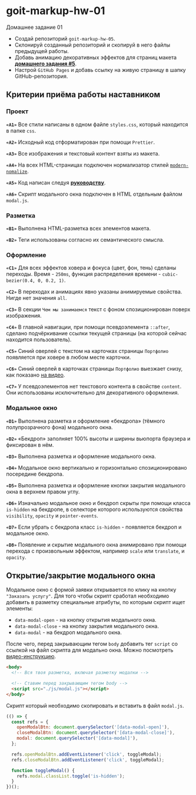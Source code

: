 # goit-markup-hw-01

Домашнее задание 01

- Создай репозиторий `goit-markup-hw-05`.
- Склонируй созданный репозиторий и скопируй в него файлы предыдущей работы.
- Добавь анимацию декоративных эффектов для страниц макета
  [**домашнего задания #5**](<https://www.figma.com/file/oTYBECAN79dXy19hzWObO4/Web-Studio-(Version-2.1)?node-id=1%3A836>).
- Настрой `GitHub Pages` и добавь ссылку на живую страницу в шапку GitHub-репозитория.

## Критерии приёма работы наставником

### Проект

**`«A1»`** Все стили написаны в одном файле `styles.css`, который находится в папке `css`.

**`«A2»`** Исходный код отформатирован при помощи `Prettier`.

**`«A3»`** Все изображения и текстовый контент взяты из макета.

**`«A4»`** На всех HTML-страницах подключен нормализатор стилей
[`modern-nomalize`](https://github.com/sindresorhus/modern-normalize).

**`«A5»`** Код написан следуя [**руководству**](https://codeguide.co/).

**`«A6»`** Скрипт модального окна подключен в HTML отдельным файлом `modal.js`.

### Разметка

**`«B1»`** Выполнена HTML-разметка всех элементов макета.

**`«B2»`** Теги использованы согласно их семантического смысла.

### Оформление

**`«C1»`** Для всех эффектов ховера и фокуса (цвет, фон, тень) сделаны переходы. Время - `250ms`,
функция распределения времени - `cubic-bezier(0.4, 0, 0.2, 1)`.

**`«C2»`** В переходах и анимациях явно указаны анимируемые свойства. Нигде нет значения `all`.

**`«C3»`** В секции `Чем мы занимаемся` текст с фоном спозиционирован поверх изображения.

**`«C4»`** В главной навигации, при помощи псевдоэлемента `::after`, сделано подчёркивание ссылки
текущей страницы (на которой сейчас находится пользователь).

**`«C5»`** Синий оверлей с текстом на карточках страницы `Портфолио` появляется при ховере в любом
месте карточки.

**`«C6»`** Синий оверлей в карточках страницы `Портфолио` выезжает снизу, как показано
[на видео](./05-preview.gif).

**`«C7»`** У псевдоэлементов нет текстового контента в свойстве `content`. Они использованы
исключительно для декоративного оформления.

### Модальное окно

**`«D1»`** Выполнена разметка и оформление «бекдропа» (тёмного полупрозрачного фона) модального
окна.

**`«D2»`** «Бекдроп» заполняет 100% высоты и ширины вьюпорта браузера и фиксирован в нём.

**`«D3»`** Выполнена разметка и оформление модального окна.

**`«D4»`** Модальное окно вертикально и горизонтально спозиционировано посередине бекдропа.

**`«D5»`** Выполнена разметка и оформление кнопки закрытия модального окна в верхнем правом углу.

**`«D6»`** Изначально модальное окно и бекдроп скрыты при помощи класса `is-hidden` на бекдропе, в
селекторе которого используются свойства `visibility`, `opacity` и `pointer-events`.

**`«D7»`** Если убрать с бекдропа класс `is-hidden` - появляется бекдроп и модальное окно.

**`«D8»`** Появление и скрытие модального окна анимировано при помощи перехода с произвольным
эффектом, например `scale` или `translate`, и `opacity`.

## Открытие/закрытие модального окна

Модальное окно с формой заявки открывается по клику на кнопку `"Заказать услугу"`. Для того чтобы
скрипт сработал необходимо добавить в разметку специальные атрибуты, по которым скрипт ищет
элементы:

- `data-modal-open` - на кнопку открытия модального окна.
- `data-modal-close` - на кнопку закрытия модального окна.
- `data-modal` - на бекдроп модального окна.

После чего, перед закрывающим тегом `body` добавить тег `script` со ссылкой на файл скрипта для
модально окна. Можно посмотреть
[видео-инструкцию](https://drive.google.com/file/d/1yasixN2K-9DdsYtKCJWVay9WbyTZai0t/view?usp=sharing).

```html
<body>
  <!-- Вся твоя разметка, включая разметку модалки -->

  <!-- Ставим перед закрывающим тегом body -->
  <script src="./js/modal.js"></script>
</body>
```

Скрипт который необходимо скопировать и вставить в файл `modal.js`.

```js
(() => {
  const refs = {
    openModalBtn: document.querySelector('[data-modal-open]'),
    closeModalBtn: document.querySelector('[data-modal-close]'),
    modal: document.querySelector('[data-modal]'),
  };

  refs.openModalBtn.addEventListener('click', toggleModal);
  refs.closeModalBtn.addEventListener('click', toggleModal);

  function toggleModal() {
    refs.modal.classList.toggle('is-hidden');
  }
})();
```
